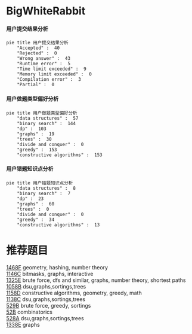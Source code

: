 # BigWhiteRabbit

<!-- tabs:start -->



#### **用户提交结果分析**

```mermaid
pie title 用户提交结果分析
    "Accepted" :  40
    "Rejected" :  0
    "Wrong answer" :  43
    "Runtime error" :  5
    "Time limit exceeded" :  9
    "Memory limit exceeded" :  0
    "Compilation error" :  3
    "Partial" :  0
```

#### **用户做题类型偏好分析**

```mermaid
pie title 用户做题类型偏好分析
    "data structures" :  57
    "binary search" :  144
    "dp" :  103
    "graphs" :  19
    "trees" :  30
    "divide and conquer" :  0
    "greedy" :  153
    "constructive algorithms" :  153
```
#### **用户错题知识点分析**

```mermaid
pie title 用户错题知识点分析
    "data structures" :  8
    "binary search" :  7
    "dp" :  23
    "graphs" :  60
    "trees" :  0
    "divide and conquer" :  0
    "greedy" :  34
    "constructive algorithms" :  13
```



<!-- tabs:end -->
# 推荐题目
[1468F](https://codeforces.com/contest/1468/problem/F)		geometry,
                        hashing,
                        number theory		  
[1146C](https://codeforces.com/contest/1146/problem/C)		bitmasks,
                        graphs,
                        interactive		  
[1325E](https://codeforces.com/contest/1325/problem/E)		brute force,
                        dfs and similar,
                        graphs,
                        number theory,
                        shortest paths		  
[1058B](https://codeforces.com/contest/1058/problem/B)		dsu,graphs,sortings,trees		  
[1158D](https://codeforces.com/contest/1158/problem/D)		constructive algorithms,
                        geometry,
                        greedy,
                        math		  
[1138C](https://codeforces.com/contest/1138/problem/C)		dsu,graphs,sortings,trees		  
[529B](https://codeforces.com/contest/529/problem/B)		brute force,
                        greedy,
                        sortings		  
[52B](https://codeforces.com/contest/52/problem/B)		combinatorics		  
[528A](https://codeforces.com/contest/528/problem/A)		dsu,graphs,sortings,trees		  
[1338E](https://codeforces.com/contest/1338/problem/E)		graphs		  
